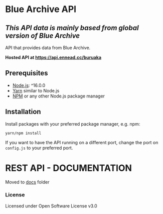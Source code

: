 
# Blue Archive API

## *This API data is mainly based from global version of Blue Archive*

API that provides data from Blue Archive.

**Hosted API at https://api.ennead.cc/buruaka** 

## Prerequisites

- [Node.js](https://nodejs.org/): ^16.0.0
- [Yarn](https://yarnpkg.com/) similar to Node.js
- [NPM](https://npmjs.org/) or any other Node.js package manager

## Installation

Install packages with your preferred package manager, e.g. npm:

```
yarn/npm install
```

If you want to have the API running on a different port, change the port on `config.js` to your preferred port.

# REST API - DOCUMENTATION

Moved to [docs](https://github.com/torikushiii/BlueArchiveAPI/tree/main/docs) folder

### License

Licensed under Open Software License v3.0
